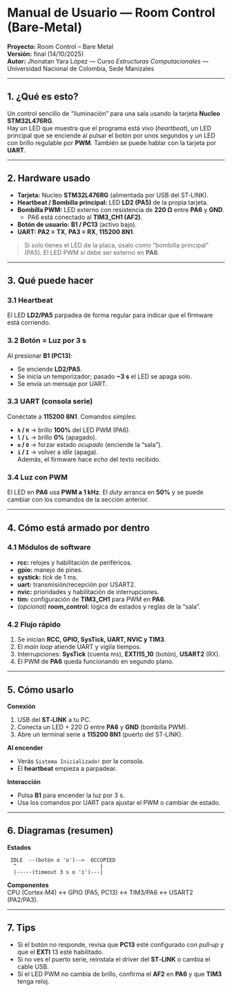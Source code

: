 # Manual de Usuario — Room Control (Bare‑Metal)

**Proyecto:** Room Control – Bare Metal  
**Versión:** final (14/10/2025)  
**Autor:** Jhonatan Yara López — Curso *Estructuras Computacionales* — Universidad Nacional de Colombia, Sede Manizales

---

## 1. ¿Qué es esto?
Un control sencillo de “iluminación” para una sala usando la tarjeta **Nucleo STM32L476RG**.  
Hay un LED que muestra que el programa está vivo (*heartbeat*), un LED principal que se enciende al pulsar el botón por unos segundos y un LED con brillo regulable por **PWM**. También se puede hablar con la tarjeta por **UART**.

---

## 2. Hardware usado
- **Tarjeta:** Nucleo **STM32L476RG** (alimentada por USB del ST‑LINK).  
- **Heartbeat / Bombilla principal:** LED **LD2 (PA5)** de la propia tarjeta.  
- **Bombilla PWM:** LED externo con resistencia de **220 Ω** entre **PA6** y **GND**.  
  - PA6 está conectado al **TIM3_CH1 (AF2)**.  
- **Botón de usuario:** **B1 / PC13** (activo bajo).  
- **UART:** **PA2 = TX**, **PA3 = RX**, **115200 8N1**.

> Si solo tienes el LED de la placa, úsalo como “bombilla principal” (PA5). El LED PWM sí debe ser externo en **PA6**.

---

## 3. Qué puede hacer
### 3.1 Heartbeat
El LED **LD2/PA5** parpadea de forma regular para indicar que el firmware está corriendo.

### 3.2 Botón = Luz por 3 s
Al presionar **B1 (PC13)**:
- Se enciende **LD2/PA5**.
- Se inicia un temporizador; pasado **~3 s** el LED se apaga solo.
- Se envía un mensaje por UART.

### 3.3 UART (consola serie)
Conéctate a **115200 8N1**. Comandos simples:
- **`h` / `H`** → brillo **100%** del LED PWM (PA6).  
- **`l` / `L`** → brillo **0%** (apagado).  
- **`o` / `O`** → forzar estado *ocupado* (enciende la “sala”).  
- **`i` / `I`** → volver a *idle* (apaga).  
Además, el firmware hace *echo* del texto recibido.

### 3.4 Luz con PWM
El LED en **PA6** usa **PWM a 1 kHz**. El *duty* arranca en **50%** y se puede cambiar con los comandos de la sección anterior.

---

## 4. Cómo está armado por dentro
### 4.1 Módulos de software
- **rcc:** relojes y habilitación de periféricos.  
- **gpio:** manejo de pines.  
- **systick:** *tick* de 1 ms.  
- **uart:** transmisión/recepción por USART2.  
- **nvic:** prioridades y habilitación de interrupciones.  
- **tim:** configuración de **TIM3_CH1** para PWM en **PA6**.  
- *(opcional)* **room_control:** lógica de estados y reglas de la “sala”.

### 4.2 Flujo rápido
1) Se inician **RCC, GPIO, SysTick, UART, NVIC y TIM3**.  
2) El *main loop* atiende UART y vigila tiempos.  
3) Interrupciones: **SysTick** (cuenta ms), **EXTI15_10** (botón), **USART2** (RX).  
4) El PWM de **PA6** queda funcionando en segundo plano.

---

## 5. Cómo usarlo
**Conexión**  
1) USB del **ST‑LINK** a tu PC.  
2) Conecta un LED + 220 Ω entre **PA6** y **GND** (bombilla PWM).  
3) Abre un terminal serie a **115200 8N1** (puerto del ST‑LINK).

**Al encender**  
- Verás `Sistema Inicializado!` por la consola.  
- El **heartbeat** empieza a parpadear.

**Interacción**  
- Pulsa **B1** para encender la luz por 3 s.  
- Usa los comandos por UART para ajustar el PWM o cambiar de estado.

---

## 6. Diagramas (resumen)
**Estados**  
```
 IDLE  --(botón o 'o')-->  OCCUPIED
  ^                           |
  |-----(timeout 3 s o 'i')---|
```

**Componentes**  
CPU (Cortex‑M4) ↔ GPIO (PA5, PC13) ↔ TIM3/PA6 ↔ USART2 (PA2/PA3).

---

## 7. Tips
- Si el botón no responde, revisa que **PC13** esté configurado con *pull‑up* y que el **EXTI** 13 esté habilitado.  
- Si no ves el puerto serie, reinstala el driver del **ST‑LINK** o cambia el cable USB.  
- Si el LED PWM no cambia de brillo, confirma el **AF2** en **PA6** y que **TIM3** tenga reloj.

